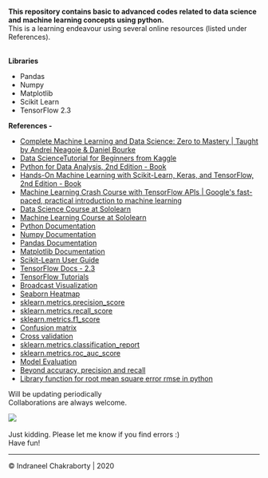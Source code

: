 **This repository contains basic to advanced codes related to data science and machine learning concepts using python.** <br>
This is a learning endeavour using several online resources (listed under References). <br><br>

**Libraries**
- Pandas
- Numpy 
- Matplotlib
- Scikit Learn
- TensorFlow 2.3

**References -**

* [Complete Machine Learning and Data Science: Zero to Mastery | Taught by Andrei Neagoie & Daniel Bourke](https://academy.zerotomastery.io/p/complete-machine-learning-and-data-science-bootcamp-zero-to-mastery)
* [Data ScienceTutorial for Beginners from Kaggle](https://www.kaggle.com/kanncaa1/data-sciencetutorial-for-beginners)
* [Python for Data Analysis, 2nd Edition - Book](https://www.oreilly.com/library/view/python-for-data/9781491957653/)
* [Hands-On Machine Learning with Scikit-Learn, Keras, and TensorFlow, 2nd Edition - Book](https://www.oreilly.com/library/view/hands-on-machine-learning/9781492032632/)
* [Machine Learning Crash Course with TensorFlow APIs | Google's fast-paced, practical introduction to machine learning](https://developers.google.com/machine-learning/crash-course)
* [Data Science Course at Sololearn](https://www.sololearn.com/Course/data-science/) 
* [Machine Learning Course at Sololearn](https://www.sololearn.com/Course/machine-learning/)
* [Python Documentation](https://docs.python.org/3/)
* [Numpy Documentation](https://numpy.org/doc/)
* [Pandas Documentation](https://pandas.pydata.org/docs/)
* [Matplotlib Documentation](https://matplotlib.org/3.3.1/contents.html)
* [Scikit-Learn User Guide](https://scikit-learn.org/stable/user_guide.html)
* [TensorFlow Docs - 2.3](https://www.tensorflow.org/api_docs/python/tf)
* [TensorFlow Tutorials](https://www.tensorflow.org/tutorials)
* [Broadcast Visualization](http://www.astroml.org/book_figures/appendix/fig_broadcast_visual.html)
* [Seaborn Heatmap](https://seaborn.pydata.org/generated/seaborn.heatmap.html)
* [sklearn.metrics.precision_score](https://scikit-learn.org/stable/modules/generated/sklearn.metrics.precision_score.html#sklearn.metrics.precision_score)
* [sklearn.metrics.recall_score](https://scikit-learn.org/stable/modules/generated/sklearn.metrics.recall_score.html#sklearn.metrics.recall_score)
* [sklearn.metrics.f1_score](https://scikit-learn.org/stable/modules/generated/sklearn.metrics.f1_score.html#sklearn.metrics.f1_score)
* [Confusion matrix](https://www.dataschool.io/simple-guide-to-confusion-matrix-terminology/)
* [Cross validation](https://scikit-learn.org/stable/modules/cross_validation.html)
* [sklearn.metrics.classification_report](https://scikit-learn.org/stable/modules/generated/sklearn.metrics.classification_report.html)
* [sklearn.metrics.roc_auc_score](https://scikit-learn.org/stable/modules/generated/sklearn.metrics.roc_auc_score.html)
* [Model Evaluation](https://scikit-learn.org/stable/modules/model_evaluation.html)
* [Beyond accuracy, precision and recall](https://towardsdatascience.com/beyond-accuracy-precision-and-recall-3da06bea9f6c)
* [Library function for root mean square error rmse in python](https://stackoverflow.com/questions/17197492/is-there-a-library-function-for-root-mean-square-error-rmse-in-python/37861832#37861832)

Will be updating periodically <br>
Collaborations are always welcome. <br>

![](https://i.imgur.com/fPVyfoI.gif)
<br><br>
Just kidding. Please let me know if you find errors :)
<br>Have fun! 

<hr>© Indraneel Chakraborty | 2020

